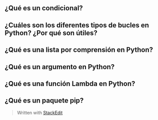 
## ¿Qué es un condicional?







## ¿Cuáles son los diferentes tipos de bucles en Python? ¿Por qué son útiles?




## ¿Qué es una lista por comprensión en Python?





## ¿Qué es un argumento en Python?





## ¿Qué es una función Lambda en Python?





##  ¿Qué es un paquete pip?

> Written with [StackEdit](https://stackedit.io/)
<!--stackedit_data:
eyJoaXN0b3J5IjpbOTgwMDk1MDM0LDEyMjUwNDI3OTAsMTY5Nj
kyNDA5OF19
-->